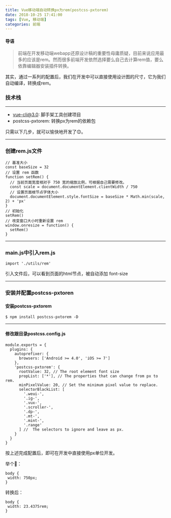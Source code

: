 ```yaml
---
title: Vue移动端自动转换px为rem(postcss-pxtorem)
date: 2018-10-25 17:41:00
tags: [Vue, 移动端]
categories: 前端
---
```


#### 导语
> 前端在开发移动端webapp还原设计稿的重要性母庸质疑，目前来说应用最多的应该是rem。然而很多前端开发依然选择要么自己去计算rem值，要么依靠编辑器安装插件转换。

<!--more-->
其实，通过一系列的配置后，我们在开发中可以直接使用设计图的尺寸，它为我们自动编译，转换成rem。

### 技术栈

***

* vue-cli@3.0: 脚手架工具创建项目
* postcss-pxtorem: 转换px为rem的依赖包

只需以下几步，就可以愉快地开发了😊。

***
### 创建rem.js文件

```
// 基准大小
const baseSize = 32
// 设置 rem 函数
function setRem() {
  // 当前页面宽度相对于 750 宽的缩放比例，可根据自己需要修改。
  const scale = document.documentElement.clientWidth / 750
  // 设置页面根节点字体大小
  document.documentElement.style.fontSize = baseSize * Math.min(scale, 2) + 'px'
}
// 初始化
setRem()
// 改变窗口大小时重新设置 rem
window.onresize = function() {
  setRem()
}
```

***
### main.js中引入rem.js

```
import './utils/rem'
```

引入文件后，可以看到页面的html节点，被自动添加 font-size

***
### 安装并配置postcss-pxtoren

#### 安装postcss-pxtorem

```
$ npm install postcss-pxtorem -D
```

***
#### 修改跟目录postcss.config.js

```
module.exports = {
  plugins: {
    autoprefixer: {
      browsers: ['Android >= 4.0', 'iOS >= 7']
    },
    'postcss-pxtorem': {
      rootValue: 32, // The root element font size
      propList: ['*'], // The properties that can change from px to rem.
      minPixelValue: 20, // Set the minimum pixel value to replace.
      selectorBlackList: [
        '.weui-',
        '.ig-',
        '.vux-',
        '.scroller-',
        '.dp-',
        '.mt-',
        '.mint-',
        '.range'
      ] //  The selectors to ignore and leave as px.
    }
  }
}
```

按上述完成配置后，即可在开发中直接使用px单位开发。

举个🌰：

```
body {
 width: 750px;
}
```

转换后：

```
body {
 width: 23.4375rem;
}

```